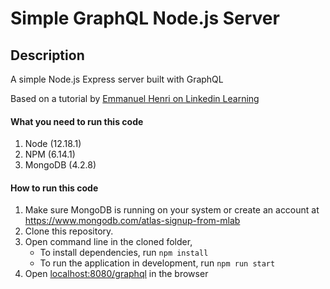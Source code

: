 # Simple GraphQL Node.js Server

## Description

A simple Node.js Express server built with GraphQL

Based on a tutorial by [Emmanuel Henri on Linkedin Learning](https://www.linkedin.com/learning-login/share?forceAccount=false&redirect=https%3A%2F%2Fwww.linkedin.com%2Flearning%2Fgraphql-essential-training%3Ftrk%3Dshare_ent_url&account=56744273)

#### What you need to run this code

1. Node (12.18.1)
2. NPM (6.14.1)
3. MongoDB (4.2.8)

#### How to run this code

1. Make sure MongoDB is running on your system or create an account at https://www.mongodb.com/atlas-signup-from-mlab
2. Clone this repository.
3. Open command line in the cloned folder,
   - To install dependencies, run `npm install`
   - To run the application in development, run `npm run start`
4. Open [localhost:8080/graphql](http://localhost:8080/graphql) in the browser
